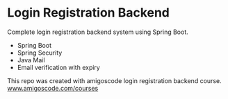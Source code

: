 # Login Registration Backend
Complete login registration backend system using Spring Boot.

* Spring Boot
* Spring Security
* Java Mail
* Email verification with expiry

This repo was created with amigoscode login registration backend course.
www.amigoscode.com/courses
